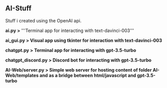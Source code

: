 **AI-Stuff**
---
Stuff i created using the OpenAI api.

**ai.py >**
'''Terminal app for interacting with text-davinci-003'''

**ai_gui.py > Visual app using tkinter for interaction with text-davinci-003**

**chatgpt.py > Terminal app for interacting with gpt-3.5-turbo**

**chatgpt_discord.py > Discord bot for interacting with gpt-3.5-turbo**

**AI-Web/server.py > Simple web server for hosting content of folder AI-Web/templates and as a bridge between html/javascript and gpt-3.5-turbo**

